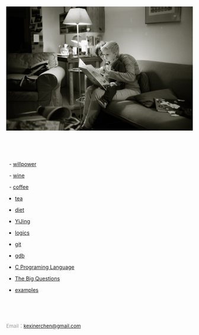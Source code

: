 
![reading](https://raw.githubusercontent.com/kexinerchen/kexinerchen.github.io/master/_posts/assets/reading.jpg)

<br>
<br>
<br>

&nbsp; - [willpower](_posts/2021-11-21-willpower.md)

&nbsp; - [wine](_posts/2020-12-24-wine.md)

&nbsp; - [coffee](_posts/2020-09-12-coffee.md)

- [tea](_posts/2020-08-08-tea.md)

- [diet](_posts/2020-09-11-diet.md)

- [YiJing](_posts/2020-09-07-yijing.md)

- [logics](_posts/2020-07-31-logics.md)

- [git](_posts/2020-04-11-git.md)

- [gdb](_posts/2020-04-11-gdb.md)

- [C Programing Language](_posts/2020-04-11-c_programing_language.md)

- [The Big Questions](_posts/2020-04-15-big_questions.md)

- [examples](_posts/2020-04-11-examples.md)


<br>
<br>
<br>

<span style="color:#999999; font-size:10pt"> Email：kexinerchen@gmail.com </span>

<br>
